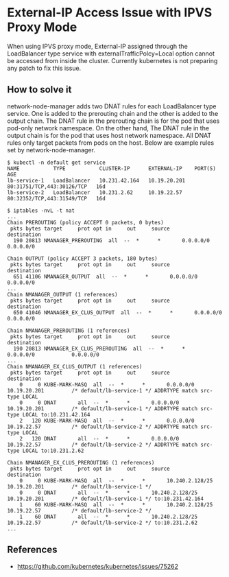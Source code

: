 # External-IP Access Issue with IPVS Proxy Mode

When using IPVS proxy mode, External-IP assigned through the LoadBalancer type service with externalTrafficPolcy=Local option cannot be accessed from inside the cluster. Currently kubernetes is not preparing any patch to fix this issue.

## How to solve it

network-node-manager adds two DNAT rules for each LoadBalancer type service. One is added to the prerouting chain and the other is added to the output chain. The DNAT rule in the prerouting chain is for the pod that uses pod-only network namespace. On the other hand, The DNAT rule in the output chain is for the pod that uses host network namespace. All DNAT rules only target packets from pods on the host. Below are example rules set by network-node-manager.

```
$ kubectl -n default get service
NAME           TYPE           CLUSTER-IP      EXTERNAL-IP    PORT(S)                      AGE
lb-service-1   LoadBalancer   10.231.42.164   10.19.20.201   80:31751/TCP,443:30126/TCP   16d
lb-service-2   LoadBalancer   10.231.2.62     10.19.22.57    80:32352/TCP,443:31549/TCP   16d

$ iptables -nvL -t nat
...
Chain PREROUTING (policy ACCEPT 0 packets, 0 bytes)
 pkts bytes target     prot opt in     out     source               destination
  190 20813 NMANAGER_PREROUTING  all  --  *      *       0.0.0.0/0            0.0.0.0/0

Chain OUTPUT (policy ACCEPT 3 packets, 180 bytes)
 pkts bytes target     prot opt in     out     source               destination
  651 41106 NMANAGER_OUTPUT  all  --  *      *       0.0.0.0/0            0.0.0.0/0
...
Chain NMANAGER_OUTPUT (1 references)
 pkts bytes target     prot opt in     out     source               destination
  650 41046 NMANAGER_EX_CLUS_OUTPUT  all  --  *      *       0.0.0.0/0            0.0.0.0/0

Chain NMANAGER_PREROUTING (1 references)
 pkts bytes target     prot opt in     out     source               destination
  190 20813 NMANAGER_EX_CLUS_PREROUTING  all  --  *      *       0.0.0.0/0            0.0.0.0/0
...
Chain NMANAGER_EX_CLUS_OUTPUT (1 references)
 pkts bytes target     prot opt in     out     source               destination
    0     0 KUBE-MARK-MASQ  all  --  *      *       0.0.0.0/0            10.19.20.201         /* default/lb-service-1 */ ADDRTYPE match src-type LOCAL
    0     0 DNAT       all  --  *      *       0.0.0.0/0            10.19.20.201         /* default/lb-service-1 */ ADDRTYPE match src-type LOCAL to:10.231.42.164
    2   120 KUBE-MARK-MASQ  all  --  *      *       0.0.0.0/0            10.19.22.57          /* default/lb-service-2 */ ADDRTYPE match src-type LOCAL
    2   120 DNAT       all  --  *      *       0.0.0.0/0            10.19.22.57          /* default/lb-service-2 */ ADDRTYPE match src-type LOCAL to:10.231.2.62

Chain NMANAGER_EX_CLUS_PREROUTING (1 references)
 pkts bytes target     prot opt in     out     source               destination
    0     0 KUBE-MARK-MASQ  all  --  *      *       10.240.2.128/25      10.19.20.201         /* default/lb-service-1 */
    0     0 DNAT       all  --  *      *       10.240.2.128/25      10.19.20.201         /* default/lb-service-1 */ to:10.231.42.164
    1    60 KUBE-MARK-MASQ  all  --  *      *       10.240.2.128/25      10.19.22.57          /* default/lb-service-2 */
    1    60 DNAT       all  --  *      *       10.240.2.128/25      10.19.22.57          /* default/lb-service-2 */ to:10.231.2.62
...
```

## References

* https://github.com/kubernetes/kubernetes/issues/75262

